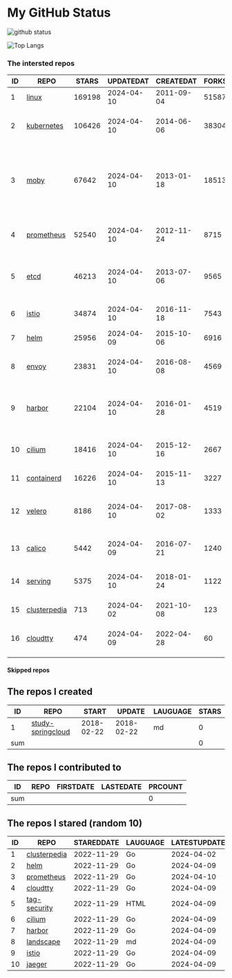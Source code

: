 # My GitHub Status

<img src="https://github-readme-stats-1.yihong0618.vercel.app/api?username=daoqingniu&show_icons=true&&&hide_title=true&count_private=true" alt="github status" />

![Top Langs](https://github-readme-stats-1.yihong0618.vercel.app/api/top-langs/?username=daoqingniu&layout=compact)

<!--START_SECTION:github_repos-->
### The intersted repos
| ID |                              REPO                               | STARS  | UPDATEDAT  | CREATEDAT  | FORKSCOUNT |                                                DESCRIPTIONS                                                |
|----|-----------------------------------------------------------------|--------|------------|------------|------------|------------------------------------------------------------------------------------------------------------|
|  1 | [linux](https://github.com/torvalds/linux)                      | 169198 | 2024-04-10 | 2011-09-04 |      51587 | Linux kernel source tree                                                                                   |
|  2 | [kubernetes](https://github.com/kubernetes/kubernetes)          | 106426 | 2024-04-10 | 2014-06-06 |      38304 | Production-Grade Container Scheduling and Management                                                       |
|  3 | [moby](https://github.com/moby/moby)                            |  67642 | 2024-04-10 | 2013-01-18 |      18513 | The Moby Project - a collaborative project for the container ecosystem to assemble container-based systems |
|  4 | [prometheus](https://github.com/prometheus/prometheus)          |  52540 | 2024-04-10 | 2012-11-24 |       8715 | The Prometheus monitoring system and time series database.                                                 |
|  5 | [etcd](https://github.com/etcd-io/etcd)                         |  46213 | 2024-04-10 | 2013-07-06 |       9565 | Distributed reliable key-value store for the most critical data of a distributed system                    |
|  6 | [istio](https://github.com/istio/istio)                         |  34874 | 2024-04-10 | 2016-11-18 |       7543 | Connect, secure, control, and observe services.                                                            |
|  7 | [helm](https://github.com/helm/helm)                            |  25956 | 2024-04-09 | 2015-10-06 |       6916 | The Kubernetes Package Manager                                                                             |
|  8 | [envoy](https://github.com/envoyproxy/envoy)                    |  23831 | 2024-04-10 | 2016-08-08 |       4569 | Cloud-native high-performance edge/middle/service proxy                                                    |
|  9 | [harbor](https://github.com/goharbor/harbor)                    |  22104 | 2024-04-10 | 2016-01-28 |       4519 | An open source trusted cloud native registry project that stores, signs, and scans content.                |
| 10 | [cilium](https://github.com/cilium/cilium)                      |  18416 | 2024-04-10 | 2015-12-16 |       2667 | eBPF-based Networking, Security, and Observability                                                         |
| 11 | [containerd](https://github.com/containerd/containerd)          |  16226 | 2024-04-10 | 2015-11-13 |       3227 | An open and reliable container runtime                                                                     |
| 12 | [velero](https://github.com/vmware-tanzu/velero)                |   8186 | 2024-04-10 | 2017-08-02 |       1333 | Backup and migrate Kubernetes applications and their persistent volumes                                    |
| 13 | [calico](https://github.com/projectcalico/calico)               |   5442 | 2024-04-09 | 2016-07-21 |       1240 | Cloud native networking and network security                                                               |
| 14 | [serving](https://github.com/knative/serving)                   |   5375 | 2024-04-10 | 2018-01-24 |       1122 | Kubernetes-based, scale-to-zero, request-driven compute                                                    |
| 15 | [clusterpedia](https://github.com/clusterpedia-io/clusterpedia) |    713 | 2024-04-02 | 2021-10-08 |        123 | The Encyclopedia of Kubernetes clusters                                                                    |
| 16 | [cloudtty](https://github.com/cloudtty/cloudtty)                |    474 | 2024-04-09 | 2022-04-28 |         60 | A Friendly Kubernetes CloudShell (Web Terminal) !                                                          |



#### Skipped repos
<!--END_SECTION:github_repos-->

<!--START_SECTION:my_github-->
## The repos I created
| ID  |                                 REPO                                 |   START    |   UPDATE   | LAUGUAGE | STARS |
|-----|----------------------------------------------------------------------|------------|------------|----------|-------|
|   1 | [study-springcloud](https://github.com/daoqingniu/study-springcloud) | 2018-02-22 | 2018-02-22 | md       |     0 |
| sum |                                                                      |            |            |          |     0 |

## The repos I contributed to
| ID  | REPO | FIRSTDATE | LASTEDATE | PRCOUNT |
|-----|------|-----------|-----------|---------|
| sum |      |           |           |       0 |

## The repos I stared (random 10)
| ID |                              REPO                               | STAREDDATE | LAUGUAGE | LATESTUPDATE |
|----|-----------------------------------------------------------------|------------|----------|--------------|
|  1 | [clusterpedia](https://github.com/clusterpedia-io/clusterpedia) | 2022-11-29 | Go       | 2024-04-02   |
|  2 | [helm](https://github.com/helm/helm)                            | 2022-11-29 | Go       | 2024-04-09   |
|  3 | [prometheus](https://github.com/prometheus/prometheus)          | 2022-11-29 | Go       | 2024-04-10   |
|  4 | [cloudtty](https://github.com/cloudtty/cloudtty)                | 2022-11-29 | Go       | 2024-04-09   |
|  5 | [tag-security](https://github.com/cncf/tag-security)            | 2022-11-29 | HTML     | 2024-04-09   |
|  6 | [cilium](https://github.com/cilium/cilium)                      | 2022-11-29 | Go       | 2024-04-09   |
|  7 | [harbor](https://github.com/goharbor/harbor)                    | 2022-11-29 | Go       | 2024-04-09   |
|  8 | [landscape](https://github.com/cncf/landscape)                  | 2022-11-29 | md       | 2024-04-09   |
|  9 | [istio](https://github.com/istio/istio)                         | 2022-11-29 | Go       | 2024-04-09   |
| 10 | [jaeger](https://github.com/jaegertracing/jaeger)               | 2022-11-29 | Go       | 2024-04-09   |

<!--END_SECTION:my_github-->
